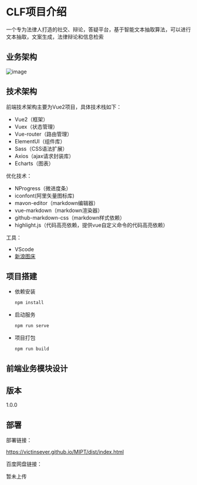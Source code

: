 # CLF项目介绍
一个专为法律人打造的社交、辩论，答疑平台，基于智能文本抽取算法，可以进行文本抽取，文案生成，法律辩论和信息检索

## 业务架构
![image](https://tva2.sinaimg.cn/large/008cs7isly8h868p6sbtoj313x0u0dja.jpg)


## 技术架构
前端技术架构主要为Vue2项目，具体技术栈如下：

- Vue2（框架）
- Vuex（状态管理）
- Vue-router（路由管理）
- ElementUI（组件库）
- Sass（CSS语法扩展）
- Axios（ajax请求封装库）
- Echarts（图表）

优化技术：

- NProgress（微进度条）
- iconfont(阿里矢量图标库)
- mavon-editor（markdown编辑器）
- vue-markdown（markdown渲染器）
- github-markdown-css（markdown样式依赖）
- highlight.js（代码高亮依赖，提供vue自定义命令的代码高亮依赖）

工具：

- VScode
- [新浪图床](https://pic.gimhoy.com/)

## 项目搭建

- 依赖安装

  ```bash 依赖安装
  npm install
  ```

- 启动服务

  ```bash 启动服务
  npm run serve
  ```

- 项目打包

  ```bash 项目打包
  npm run build
  ```

## 前端业务模块设计



## 版本
1.0.0

## 部署

部署链接：

https://victinsever.github.io/MIPT/dist/index.html

百度网盘链接：

暂未上传
